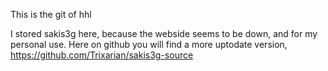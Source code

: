 This is the git of hhl

I stored sakis3g here, because the webside seems to be down, and for my personal use.
Here on github you will find a more uptodate version, https://github.com/Trixarian/sakis3g-source 
